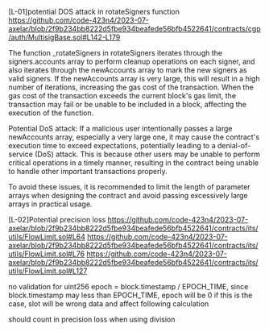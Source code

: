 [L-01]potential DOS attack in rotateSigners function 
https://github.com/code-423n4/2023-07-axelar/blob/2f9b234bb8222d5fbe934beafede56bfb4522641/contracts/cgp/auth/MultisigBase.sol#L142-L179

The function _rotateSigners in rotateSigners iterates through the signers.accounts array to perform cleanup operations on each signer, and also iterates through the newAccounts array to mark the new signers as valid signers. If the newAccounts array is very large, this will result in a high number of iterations, increasing the gas cost of the transaction. When the gas cost of the transaction exceeds the current block's gas limit, the transaction may fail or be unable to be included in a block, affecting the execution of the function.

Potential DoS attack: If a malicious user intentionally passes a large newAccounts array, especially a very large one, it may cause the contract's execution time to exceed expectations, potentially leading to a denial-of-service (DoS) attack. This is because other users may be unable to perform critical operations in a timely manner, resulting in the contract being unable to handle other important transactions properly.

To avoid these issues, it is recommended to limit the length of parameter arrays when designing the contract and avoid passing excessively large arrays in practical usage. 

[L-02]Potential precision loss
https://github.com/code-423n4/2023-07-axelar/blob/2f9b234bb8222d5fbe934beafede56bfb4522641/contracts/its/utils/FlowLimit.sol#L64
https://github.com/code-423n4/2023-07-axelar/blob/2f9b234bb8222d5fbe934beafede56bfb4522641/contracts/its/utils/FlowLimit.sol#L76
https://github.com/code-423n4/2023-07-axelar/blob/2f9b234bb8222d5fbe934beafede56bfb4522641/contracts/its/utils/FlowLimit.sol#L127

no validation for uint256 epoch = block.timestamp / EPOCH_TIME, since block.timestamp may less than EPOCH_TIME, epoch will be 0 if this is the case, slot will be wrong data and affect following calculation

should count in precision loss when using division 


